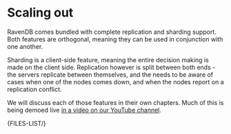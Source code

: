 # Scaling out

RavenDB comes bundled with complete replication and sharding support. Both features are orthogonal, meaning they can be used in conjunction with one another.

Sharding is a client-side feature, meaning the entire decision making is made on the client side. Replication however is split between both ends - the servers replicate between themselves, and the needs to be aware of cases when one of the nodes comes down, and when the nodes report on a replication conflict.

We will discuss each of those features in their own chapters. Much of this is being demoed live [in a video on our YouTube channel](http://www.youtube.com/watch?v=yPnfT36P7Cs).

{FILES-LIST/}